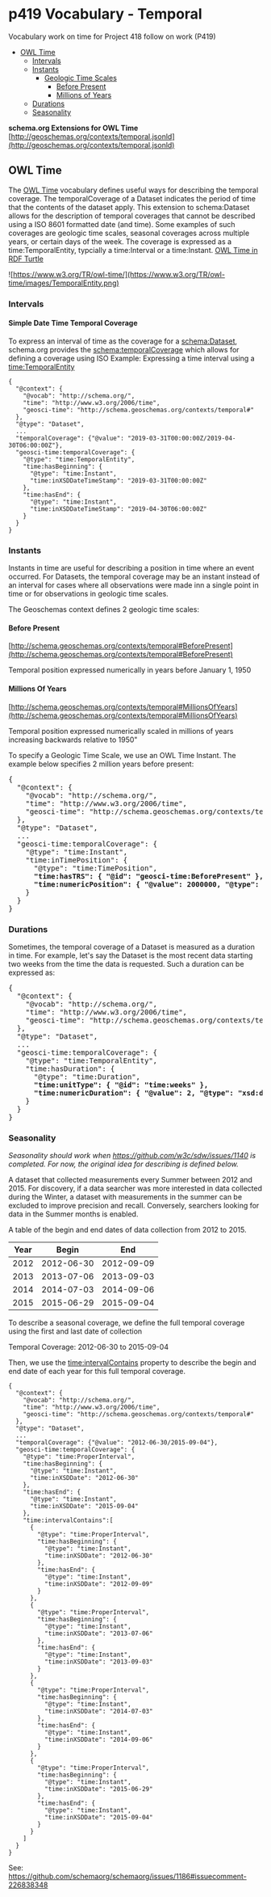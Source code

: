 

# p419 Vocabulary - Temporal
Vocabulary work on time for Project 418 follow on work (P419)

* [OWL Time](#owl-time)
  * [Intervals](#intervals)
  * [Instants](#instants)
    * [Geologic Time Scales](#geologic-time-scales)
      * [Before Present](#before-present)
      * [Millions of Years](#millions-of-years)
  * [Durations](#durations)
  * [Seasonality](#seasonality)

**schema.org Extensions for OWL Time** [http://geoschemas.org/contexts/temporal.jsonld](http://geoschemas.org/contexts/temporal.jsonld)
  
## OWL Time

The [OWL Time](https://www.w3.org/TR/owl-time/) vocabulary defines useful ways for describing the temporal coverage. The temporalCoverage of a Dataset indicates the period of time that the contents of the dataset apply. This extension to schema:Dataset allows for the description of temporal coverages that cannot be described using a ISO 8601 formatted date (and time). Some examples of such coverages are geologic time scales, seasonal coverages across multiple years, or certain days of the week. The coverage is expressed as a time:TemporalEntity, typcially a time:Interval or a time:Instant.
[OWL Time in RDF Turtle](http://www.w3.org/2006/time#)

![https://www.w3.org/TR/owl-time/](https://www.w3.org/TR/owl-time/images/TemporalEntity.png)

### Intervals

#### Simple Date Time Temporal Coverage

To express an interval of time as the coverage for a [schema:Dataset](http://schema.org/Dataset), schema.org provides the [schema:temporalCoverage](http://schema.org/temporalCoverage) which allows for defining a coverage using ISO 
Example: Expressing a time interval using a [time:TemporalEntity](https://www.w3.org/TR/owl-time/#time:TemporalEntity)
```
{
  "@context": {
    "@vocab": "http://schema.org/",
    "time": "http://www.w3.org/2006/time",
    "geosci-time": "http://schema.geoschemas.org/contexts/temporal#"
  },
  "@type": "Dataset",
  ...
  "temporalCoverage": {"@value": "2019-03-31T00:00:00Z/2019-04-30T06:00:00Z"},
  "geosci-time:temporalCoverage": {
    "@type": "time:TemporalEntity",
    "time:hasBeginning": {
      "@type": "time:Instant",
      "time:inXSDDateTimeStamp": "2019-03-31T00:00:00Z"
    },
    "time:hasEnd": {
      "@type": "time:Instant",
      "time:inXSDDateTimeStamp": "2019-04-30T06:00:00Z"
    }
  }
}
```

### Instants

Instants in time are useful for describing a position in time where an event occurred. For Datasets, the temporal coverage may be an instant instead of an interval for cases where all observations were made inn a single point in time or for observations in geologic time scales.

<a name="geologic-time-scales"></a>
The Geoschemas context defines 2 geologic time scales:

#### Before Present

[http://schema.geoschemas.org/contexts/temporal#BeforePresent](http://schema.geoschemas.org/contexts/temporal#BeforePresent)

Temporal position expressed numerically in years before January 1, 1950

#### Millions Of Years

[http://schema.geoschemas.org/contexts/temporal#MillionsOfYears](http://schema.geoschemas.org/contexts/temporal#MillionsOfYears)

Temporal position expressed numerically scaled in millions of years increasing backwards relative to 1950"

To specify a Geologic Time Scale, we use an OWL Time Instant. The example below specifies 2 million years before present:

<pre>
{
  "@context": {
    "@vocab": "http://schema.org/",
    "time": "http://www.w3.org/2006/time",
    "geosci-time": "http://schema.geoschemas.org/contexts/temporal#"
  },
  "@type": "Dataset",
  ...
  "geosci-time:temporalCoverage": {
    "@type": "time:Instant",
    "time:inTimePosition": {
      "@type": "time:TimePosition",
      <strong>"time:hasTRS": { "@id": "geosci-time:BeforePresent" },
      "time:numericPosition": { "@value": 2000000, "@type": "xsd:decimal" }</strong>
    }
  }
}
</pre>

### Durations

Sometimes, the temporal coverage of a Dataset is measured as a duration in time. For example, let's say the Dataset is the most recent data starting two weeks from the time the data is requested. Such a duration can be expressed as:

<pre>
{
  "@context": {
    "@vocab": "http://schema.org/",
    "time": "http://www.w3.org/2006/time",
    "geosci-time": "http://schema.geoschemas.org/contexts/temporal#"
  },
  "@type": "Dataset",
  ...
  "geosci-time:temporalCoverage": {
    "@type": "time:TemporalEntity",
    "time:hasDuration": {
      "@type": "time:Duration",
      <strong>"time:unitType": { "@id": "time:weeks" },
      "time:numericDuration": { "@value": 2, "@type": "xsd:decimal" }</strong>
    }
  }
}
</pre>

### Seasonality ###

_Seasonality should work when https://github.com/w3c/sdw/issues/1140 is completed. For now, the original idea for describing is defined below._

A dataset that collected measurements every Summer between 2012 and 2015. For discovery, if a data searcher was more interested in data collected during the Winter, a dataset with measurements in the summer can be excluded to improve precision and recall. Conversely, searchers looking for data in the Summer months is enabled.

A table of the begin and end dates of data collection from 2012 to 2015.

| Year | Begin | End |
| ---- | ----- | --- |
| 2012 | 2012-06-30 | 2012-09-09 |
| 2013 | 2013-07-06 | 2013-09-03 |
| 2014 | 2014-07-03 | 2014-09-06 |
| 2015 | 2015-06-29 | 2015-09-04 |


To describe a seasonal coverage, we define the full temporal coverage using the first and last date of collection

Temporal Coverage: 2012-06-30 to 2015-09-04

Then, we use the [time:intervalContains](https://www.w3.org/TR/owl-time/#time:intervalContains) property to describe the begin and end date of each year for this full temporal coverage.
```
{
  "@context": {
    "@vocab": "http://schema.org/",
    "time": "http://www.w3.org/2006/time",
    "geosci-time": "http://schema.geoschemas.org/contexts/temporal#"
  },
  "@type": "Dataset",
  ...
  "temporalCoverage": {"@value": "2012-06-30/2015-09-04"},
  "geosci-time:temporalCoverage": {
    "@type": "time:ProperInterval",
    "time:hasBeginning": {
      "@type": "time:Instant",
      "time:inXSDDate": "2012-06-30"
    },
    "time:hasEnd": {
      "@type": "time:Instant",
      "time:inXSDDate": "2015-09-04"
    },
    "time:intervalContains":[
      {
        "@type": "time:ProperInterval",
        "time:hasBeginning": {
          "@type": "time:Instant",
          "time:inXSDDate": "2012-06-30"
        },
        "time:hasEnd": {
          "@type": "time:Instant",
          "time:inXSDDate": "2012-09-09"
        }
      },
      {
        "@type": "time:ProperInterval",
        "time:hasBeginning": {
          "@type": "time:Instant",
          "time:inXSDDate": "2013-07-06"
        },
        "time:hasEnd": {
          "@type": "time:Instant",
          "time:inXSDDate": "2013-09-03"
        }
      },
      {
        "@type": "time:ProperInterval",
        "time:hasBeginning": {
          "@type": "time:Instant",
          "time:inXSDDate": "2014-07-03"
        },
        "time:hasEnd": {
          "@type": "time:Instant",
          "time:inXSDDate": "2014-09-06"
        }
      },
      {
        "@type": "time:ProperInterval",
        "time:hasBeginning": {
          "@type": "time:Instant",
          "time:inXSDDate": "2015-06-29"
        },
        "time:hasEnd": {
          "@type": "time:Instant",
          "time:inXSDDate": "2015-09-04"
        }
      }
    ]
  }
}
```

See: https://github.com/schemaorg/schemaorg/issues/1186#issuecomment-226838348

